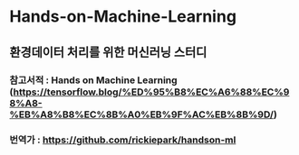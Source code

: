 # Hands-on-Machine-Learning
## 환경데이터 처리를 위한 머신러닝 스터디

### 참고서적 : Hands on Machine Learning (https://tensorflow.blog/%ED%95%B8%EC%A6%88%EC%98%A8-%EB%A8%B8%EC%8B%A0%EB%9F%AC%EB%8B%9D/) 

### 번역가 : https://github.com/rickiepark/handson-ml

